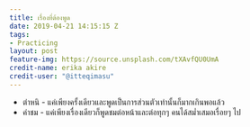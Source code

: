 ```yaml
---
title: เรื่องที่ต้องพูด
date: 2019-04-21 14:15:15 Z
tags:
- Practicing
layout: post
feature-img: https://source.unsplash.com/tXAvfQU0UmA
credit-name: erika akire
credit-user: "@itteqimasu"
---
```


- ตำหนิ - แค่เพียงครั้งเดียวและพูดเป็นการส่วนตัวเท่านั้นก็มากเกินพอแล้ว
- คำชม - แค่เพียงเรื่องเดียวก็พูดชมต่อหน้าและต่อทุกๆ คนได้สม่ำเสมอเรื่อยๆ ไป
